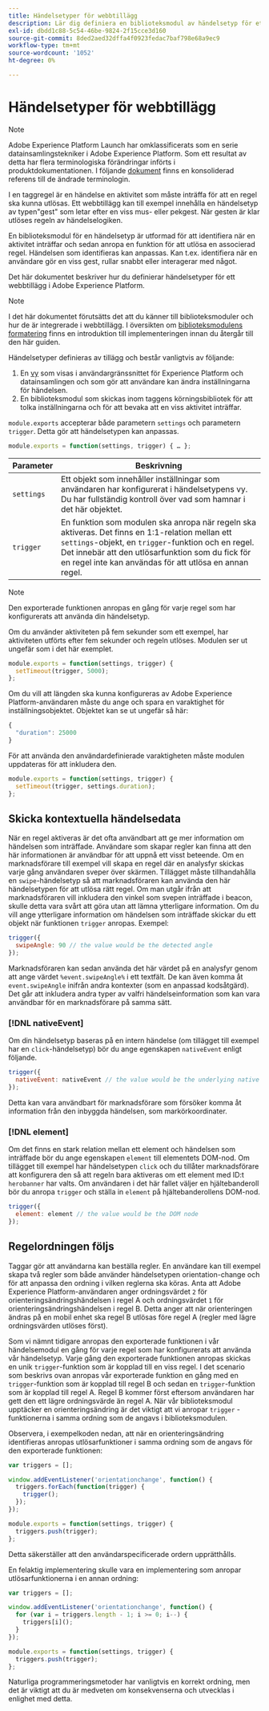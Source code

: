 ```yaml
---
title: Händelsetyper för webbtillägg
description: Lär dig definiera en biblioteksmodul av händelsetyp för ett webbtillägg i Adobe Experience Platform.
exl-id: dbdd1c88-5c54-46be-9824-2f15cce3d160
source-git-commit: 8ded2aed32dffa4f0923fedac7baf798e68a9ec9
workflow-type: tm+mt
source-wordcount: '1052'
ht-degree: 0%

---
```


# Händelsetyper för webbtillägg

>[!NOTE]
>
>Adobe Experience Platform Launch har omklassificerats som en serie datainsamlingstekniker i Adobe Experience Platform. Som ett resultat av detta har flera terminologiska förändringar införts i produktdokumentationen. I följande [dokument](../../term-updates.md) finns en konsoliderad referens till de ändrade terminologin.

I en taggregel är en händelse en aktivitet som måste inträffa för att en regel ska kunna utlösas. Ett webbtillägg kan till exempel innehålla en händelsetyp av typen&quot;gest&quot; som letar efter en viss mus- eller pekgest. När gesten är klar utlöses regeln av händelselogiken.

En biblioteksmodul för en händelsetyp är utformad för att identifiera när en aktivitet inträffar och sedan anropa en funktion för att utlösa en associerad regel. Händelsen som identifieras kan anpassas. Kan t.ex. identifiera när en användare gör en viss gest, rullar snabbt eller interagerar med något.

Det här dokumentet beskriver hur du definierar händelsetyper för ett webbtillägg i Adobe Experience Platform.

>[!NOTE]
>
>I det här dokumentet förutsätts det att du känner till biblioteksmoduler och hur de är integrerade i webbtillägg. I översikten om [biblioteksmodulens formatering](./format.md) finns en introduktion till implementeringen innan du återgår till den här guiden.

Händelsetyper definieras av tillägg och består vanligtvis av följande:

1. En [vy](./views.md) som visas i användargränssnittet för Experience Platform och datainsamlingen och som gör att användare kan ändra inställningarna för händelsen.
2. En biblioteksmodul som skickas inom taggens körningsbibliotek för att tolka inställningarna och för att bevaka att en viss aktivitet inträffar.

`module.exports` accepterar både parametern `settings` och parametern `trigger`. Detta gör att händelsetypen kan anpassas.

```js
module.exports = function(settings, trigger) { … };
```

| Parameter | Beskrivning |
| --- | --- |
| `settings` | Ett objekt som innehåller inställningar som användaren har konfigurerat i händelsetypens vy. Du har fullständig kontroll över vad som hamnar i det här objektet. |
| `trigger` | En funktion som modulen ska anropa när regeln ska aktiveras. Det finns en 1:1-relation mellan ett `settings`-objekt, en `trigger`-funktion och en regel. Det innebär att den utlösarfunktion som du fick för en regel inte kan användas för att utlösa en annan regel. |

>[!NOTE]
>
>Den exporterade funktionen anropas en gång för varje regel som har konfigurerats att använda din händelsetyp.

Om du använder aktiviteten på fem sekunder som ett exempel, har aktiviteten utförts efter fem sekunder och regeln utlöses. Modulen ser ut ungefär som i det här exemplet.

```js
module.exports = function(settings, trigger) {
  setTimeout(trigger, 5000);
};
```

Om du vill att längden ska kunna konfigureras av Adobe Experience Platform-användaren måste du ange och spara en varaktighet för inställningsobjektet. Objektet kan se ut ungefär så här:

```js
{
  "duration": 25000
}
```

För att använda den användardefinierade varaktigheten måste modulen uppdateras för att inkludera den.

```js
module.exports = function(settings, trigger) {
  setTimeout(trigger, settings.duration);
};
```

## Skicka kontextuella händelsedata

När en regel aktiveras är det ofta användbart att ge mer information om händelsen som inträffade. Användare som skapar regler kan finna att den här informationen är användbar för att uppnå ett visst beteende. Om en marknadsförare till exempel vill skapa en regel där en analysfyr skickas varje gång användaren sveper över skärmen. Tillägget måste tillhandahålla en `swipe`-händelsetyp så att marknadsföraren kan använda den här händelsetypen för att utlösa rätt regel. Om man utgår ifrån att marknadsföraren vill inkludera den vinkel som svepen inträffade i beacon, skulle detta vara svårt att göra utan att lämna ytterligare information. Om du vill ange ytterligare information om händelsen som inträffade skickar du ett objekt när funktionen `trigger` anropas. Exempel:

```js
trigger({
  swipeAngle: 90 // the value would be the detected angle
});
```

Marknadsföraren kan sedan använda det här värdet på en analysfyr genom att ange värdet `%event.swipeAngle%` i ett textfält. De kan även komma åt `event.swipeAngle` inifrån andra kontexter (som en anpassad kodsåtgärd). Det går att inkludera andra typer av valfri händelseinformation som kan vara användbar för en marknadsförare på samma sätt.

### [!DNL nativeEvent]

Om din händelsetyp baseras på en intern händelse (om tillägget till exempel har en `click`-händelsetyp) bör du ange egenskapen `nativeEvent` enligt följande.

```js
trigger({
  nativeEvent: nativeEvent // the value would be the underlying native event
});
```

Detta kan vara användbart för marknadsförare som försöker komma åt information från den inbyggda händelsen, som markörkoordinater.

### [!DNL element]

Om det finns en stark relation mellan ett element och händelsen som inträffade bör du ange egenskapen `element` till elementets DOM-nod. Om tillägget till exempel har händelsetypen `click` och du tillåter marknadsförare att konfigurera den så att regeln bara aktiveras om ett element med ID:t `herobanner` har valts. Om användaren i det här fallet väljer en hjältebanderoll bör du anropa `trigger` och ställa in `element` på hjältebanderollens DOM-nod.

```js
trigger({
  element: element // the value would be the DOM node
});
```

## Regelordningen följs

Taggar gör att användarna kan beställa regler. En användare kan till exempel skapa två regler som både använder händelsetypen orientation-change och för att anpassa den ordning i vilken reglerna ska köras. Anta att Adobe Experience Platform-användaren anger ordningsvärdet `2` för orienteringsändringshändelsen i regel A och ordningsvärdet `1` för orienteringsändringshändelsen i regel B. Detta anger att när orienteringen ändras på en mobil enhet ska regel B utlösas före regel A (regler med lägre ordningsvärden utlöses först).

Som vi nämnt tidigare anropas den exporterade funktionen i vår händelsemodul en gång för varje regel som har konfigurerats att använda vår händelsetyp. Varje gång den exporterade funktionen anropas skickas en unik `trigger`-funktion som är kopplad till en viss regel. I det scenario som beskrivs ovan anropas vår exporterade funktion en gång med en `trigger`-funktion som är kopplad till regel B och sedan en `trigger`-funktion som är kopplad till regel A. Regel B kommer först eftersom användaren har gett den ett lägre ordningsvärde än regel A. När vår biblioteksmodul upptäcker en orienteringsändring är det viktigt att vi anropar `trigger` -funktionerna i samma ordning som de angavs i biblioteksmodulen.

Observera, i exempelkoden nedan, att när en orienteringsändring identifieras anropas utlösarfunktioner i samma ordning som de angavs för den exporterade funktionen:

```js
var triggers = [];

window.addEventListener('orientationchange', function() {
  triggers.forEach(function(trigger) {
    trigger();
  });
});

module.exports = function(settings, trigger) {
  triggers.push(trigger);
};
```

Detta säkerställer att den användarspecificerade ordern upprätthålls.

En felaktig implementering skulle vara en implementering som anropar utlösarfunktionerna i en annan ordning:

```js
var triggers = [];

window.addEventListener('orientationchange', function() {
  for (var i = triggers.length - 1; i >= 0; i--) {
    triggers[i]();
  }
});

module.exports = function(settings, trigger) {
  triggers.push(trigger);
};
```

Naturliga programmeringsmetoder har vanligtvis en korrekt ordning, men det är viktigt att du är medveten om konsekvenserna och utvecklas i enlighet med detta.
